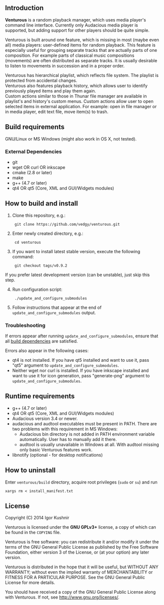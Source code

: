 ## Introduction

<b>Venturous</b> is a random playback manager, which uses media player's
command line interface.
Currently only Audacious media player is supported, but adding support for
other players should be quite simple.

Venturous is built around one feature, which is missing in most (maybe
even all) media players: user-defined items for random playback. This
feature is especially useful for grouping separate tracks that are
actually parts of one composition. For example parts of classical music
compositions (movements) are often distributed as separate tracks. It is
usually desirable to listen to movements in succession and in a proper order.

Venturous has hierarchical playlist, which reflects file system. The playlist
is protected from accidental changes.<br>
Venturous also features playback history, which allows user to identify
previously played items and play them again.<br>
Custom actions similar to those in Thunar file manager are available in
playlist's and history's custom menus. Custom actions allow user to open
selected items in external application.
For example: open in file manager or in media player, edit text file,
move item(s) to trash.

## Build requirements

GNU/Linux or MS Windows (might also work in OS X, not tested).

### External Dependencies
* git
* wget OR curl OR inkscape
* cmake (2.8 or later)
* make
* g++ (4.7 or later)
* qt4 OR qt5 (Core, XML and GUI/Widgets modules)

## How to build and install

1. Clone this repository, e.g.:

        git clone https://github.com/vedgy/venturous.git

2. Enter newly created directory, e.g.:

        cd venturous

3. If you want to install latest stable version, execute the following command:

        git checkout tags/v0.9.2
If you prefer latest development version (can be unstable), just skip this step.

4. Run configuration script:

        ./update_and_configure_submodules

5. Follow instructions that appear at the end of
`update_and_configure_submodules` output.

### Troubleshooting
If errors appear after running `update_and_configure_submodules`, ensure
that all [build dependencies](#external-dependencies) are satisfied.

Errors also appear in the following cases:
* qt4 is not installed. If you have qt5 installed and want to use it, pass
"qt5" argument to `update_and_configure_submodules`.
* Neither wget nor curl is installed. If you have inkscape installed and want
to use it for icon generation, pass "generate-png" argument to
`update_and_configure_submodules`.

## Runtime requirements
* g++ (4.7 or later)
* qt4 OR qt5 (Core, XML and GUI/Widgets modules)
* Audacious version 3.4 or newer.
* audacious and audtool executables must be present in PATH.
    There are two problems with this requirement in MS Windows:
    * Audacious bin directory is not added in PATH environment
    variable automatically. User has to manually add it there.
    * audtool is usually unavailable in Windows at all. With audtool
    missing only basic Venturous features work.
* libnotify (optional - for desktop notifications)

## How to uninstall
Enter `venturous/build` directory, acquire root privileges (`sudo` or `su`)
and run

    xargs rm < install_manifest.txt

## License

Copyright (C) 2014 Igor Kushnir <igorkuo AT Google mail>

Venturous is licensed under the <b>GNU GPLv3+</b> license,
a copy of which can be found in the `COPYING` file.

Venturous is free software: you can redistribute it and/or
modify it under the terms of the GNU General Public License as published by
the Free Software Foundation, either version 3 of the License, or
(at your option) any later version.

Venturous is distributed in the hope that it will be useful,
but WITHOUT ANY WARRANTY; without even the implied warranty of
MERCHANTABILITY or FITNESS FOR A PARTICULAR PURPOSE.  See the
GNU General Public License for more details.

You should have received a copy of the GNU General Public License along with
Venturous.  If not, see <http://www.gnu.org/licenses/>.
